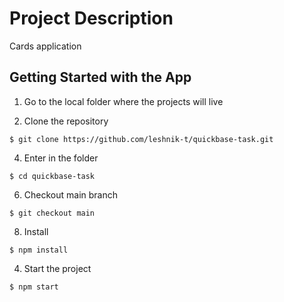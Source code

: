 # Project Description

Cards application

## Getting Started with the App

1. Go to the local folder where the projects will live

2. Clone the repository

```
$ git clone https://github.com/leshnik-t/quickbase-task.git
```

4. Enter in the folder

```
$ cd quickbase-task
```

6. Checkout main branch

```
$ git checkout main
```

8. Install

```
$ npm install
```

4. Start the project

```
$ npm start
```
